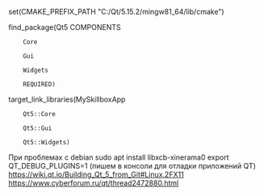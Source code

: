 set(CMAKE_PREFIX_PATH "C:/Qt/5.15.2/mingw81_64/lib/cmake")

find_package(Qt5 COMPONENTS

        Core

        Gui

        Widgets

        REQUIRED)

target_link_libraries(MySkillboxApp

        Qt5::Core

        Qt5::Gui

        Qt5::Widgets)

При проблемах с debian sudo apt install libxcb-xinerama0
export QT_DEBUG_PLUGINS=1 (пишем в консоли для отладки приложений QT)
https://wiki.qt.io/Building_Qt_5_from_Git#Linux.2FX11
https://www.cyberforum.ru/qt/thread2472880.html